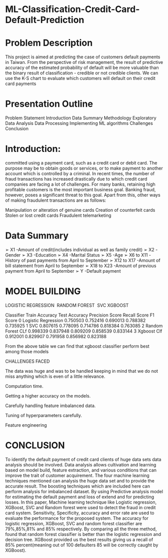 # ML-Classification-Credit-Card-Default-Prediction

# Problem Description​

This project is aimed at predicting the case of customers default payments in Taiwan. From the perspective of risk management, the result of predictive accuracy of the estimated probability of default will be more valuable than the binary result of classification - credible or not credible clients. We can use the K-S chart to evaluate which customers will default on their credit card payments​

# Presentation Outline
Problem Statement​
Introduction​
Data Summary​
Methodology​
Exploratory Data Analysis​
Data Processing​
Implementing ML algorithms​
Challenges​
Conclusion​

# Introduction:​
committed using a payment card, such as a credit card or debit card. The purpose may be to obtain goods or services, or to make payment to another account which is controlled by a criminal. In recent times, the number of fraud transactions has increased drastically due to which credit card companies are facing a lot of challenges. For many banks, retaining high profitable customers is the most important business goal. Banking fraud, however, poses a significant threat to this goal. Apart from this, other ways of making fraudulent transactions are as follows:​

Manipulation or alteration of genuine cards​
Creation of counterfeit cards​
Stolen or lost credit cards​
Fraudulent telemarketing​

# Data Summary
➢ X1 -Amount of credit(includes individual as well as family credit) 
➢ X2 -Gender 
➢ X3 -Education 
➢ X4 -Marital Status 
➢ X5 -Age 
➢ X6 to X11 -History of past payments from April to September 
➢ X12 to X17 -Amount of bill statement from April to September 
➢ X18 to X23 -Amount of previous payment from April to September 
➢ Y -Default payment 

# MODEL BUILDING​
LOGISTIC REGRESSION ​
RANDOM FOREST ​
SVC​
XGBOOST ​

 Classifier        	       Train Accuracy	    Test Accuracy	    Precision Score	    Recall Score	   F1 Score
0	Logistic Regression	     0.750503	          0.752416   	      0.690013	          0.788382	       0.735925
1	SVC                      0.807615	          0.778095	        0.714786	          0.818384	       0.763085
2	Random Forest CLf	       0.998339	          0.837948	        0.809209           	0.858539	       0.833144
3	Xgboost Clf	             0.912001         	0.829907	        0.791958	          0.856982	       0.823188

From the above table we can find that xgboost classifier perform best among those models​

CHALLENGES FACED​

The data was huge and was to be handled keeping in mind that we do not miss anything which is even of a little relevance.​

Computation time.​

Getting a higher accuracy on the models.​

Carefully handling feature imbalanced data.​

Tuning of hyperparameters carefully.​

Feature engineering​

# CONCLUSION

To identify the default payment of credit card clients of huge data sets data analysis should be involved. Data analysis allows cultivation and learning based on model build, feature extraction, and various conditions that can improve the trait of customer acquirement. The four machine learning techniques mentioned can analysis the huge data set and to provide the accurate result. The boosting techniques which are included here can perform analysis for imbalanced dataset. By using Predictive analysis model for estimating the default payment and loss of extend and for predicting losses. In this paper, Machine learning technique like Logistic regression,  XGBoost, SVC and Random forest were used to detect the fraud in credit card system. Sensitivity, Specificity, accuracy and error rate are used to evaluate the performance for the proposed system. The accuracy for logistic regression, XGBoost, SVC and random forest classifier are 79%,85%,81% and 85% respectively. By comparing all the three method, found that random forest classifier is better than the logistic regression and decision tree. XGBoost provided us the best results giving us a recall of 85% percent(meaning out of 100 defaulters 85 will be correctly caught by XGBoost).


